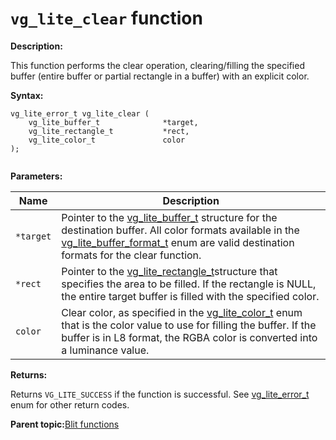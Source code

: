 # `vg_lite_clear` function 

**Description:**

This function performs the clear operation, clearing/filling the specified buffer \(entire buffer or partial rectangle in a buffer\) with an explicit color.

**Syntax:**

```
vg_lite_error_t vg_lite_clear (
    vg_lite_buffer_t              *target,
    vg_lite_rectangle_t           *rect,
    vg_lite_color_t               color
);


```

**Parameters:**

|Name|Description|
|----|-----------|
|`*target`|Pointer to the [vg\_lite\_buffer\_t](vg_lite_buffer_t_structure_001.md) structure for the destination buffer. All color formats available in the [vg\_lite\_buffer\_format\_t](vg_lite_buffer_format_t_enumeration.md) enum are valid destination formats for the clear function.|
|`*rect`|Pointer to the [vg\_lite\_rectangle\_t](vg_lite_rectangle_t_structure.md)structure that specifies the area to be filled. If the rectangle is NULL, the entire target buffer is filled with the specified color.|
|`color`|Clear color, as specified in the [vg\_lite\_color\_t](vg_lite_color_t_parameter.md) enum that is the color value to use for filling the buffer. If the buffer is in L8 format, the RGBA color is converted into a luminance value.|

**Returns:**

Returns `VG_LITE_SUCCESS` if the function is successful. See [vg\_lite\_error\_t](vg_lite_error_t_enumeration.md) enum for other return codes.

**Parent topic:**[Blit functions](../topics/blit_functions.md)

